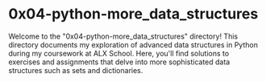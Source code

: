 # 0x04-python-more_data_structures
Welcome to the "0x04-python-more_data_structures" directory! This directory documents my exploration of advanced data structures in Python during my coursework at ALX School. Here, you'll find solutions to exercises and assignments that delve into more sophisticated data structures such as sets and dictionaries.
